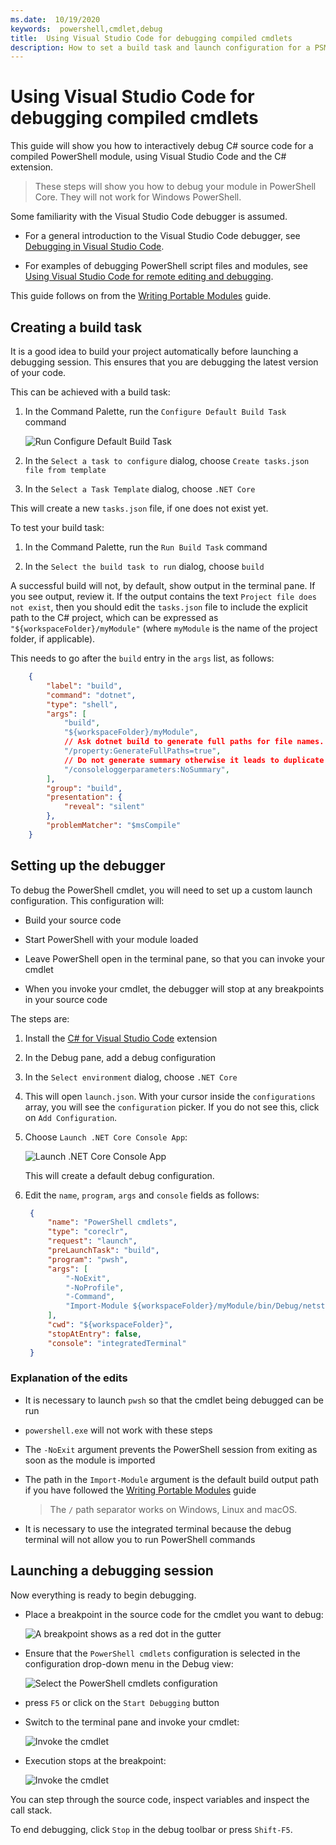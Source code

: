 ```yaml
---
ms.date:  10/19/2020
keywords:  powershell,cmdlet,debug
title:  Using Visual Studio Code for debugging compiled cmdlets
description: How to set a build task and launch configuration for a PSModule project in .NET Core
---
```

# Using Visual Studio Code for debugging compiled cmdlets

This guide will show you how to interactively debug C# source code for a compiled PowerShell module,
using Visual Studio Code and the C# extension.

> These steps will show you how to debug your module in PowerShell Core. They will not work for
Windows PowerShell.

Some familiarity with the Visual Studio Code debugger is assumed.

- For a general introduction to the Visual Studio Code debugger, see [Debugging in Visual Studio Code][].

- For examples of debugging PowerShell script files and modules, see [Using Visual Studio Code for remote editing and debugging][].

This guide follows on from the [Writing Portable Modules][] guide.

## Creating a build task

It is a good idea to build your project automatically before launching a debugging session. This
ensures that you are debugging the latest version of your code.

This can be achieved with a build task:

1. In the Command Palette, run the `Configure Default Build Task` command

   ![Run Configure Default Build Task](media/using-vscode-for-debugging-compiled-cmdlets/configure-default-build-task.png)

2. In the `Select a task to configure` dialog, choose `Create tasks.json file from template`

3. In the `Select a Task Template` dialog, choose `.NET Core`

This will create a new `tasks.json` file, if one does not exist yet.

To test your build task:

1. In the Command Palette, run the `Run Build Task` command

2. In the `Select the build task to run` dialog, choose `build`

A successful build will not, by default, show output in the terminal pane. If you see output, review
it. If the output contains the text `Project file does not exist`, then you should edit the
`tasks.json` file to include the explicit path to the C# project, which can be expressed as
`"${workspaceFolder}/myModule"` (where `myModule` is the name of the project folder, if applicable).

This needs to go after the `build` entry in the `args` list, as follows:

```json
    {
        "label": "build",
        "command": "dotnet",
        "type": "shell",
        "args": [
            "build",
            "${workspaceFolder}/myModule",
            // Ask dotnet build to generate full paths for file names.
            "/property:GenerateFullPaths=true",
            // Do not generate summary otherwise it leads to duplicate errors in Problems panel
            "/consoleloggerparameters:NoSummary",
        ],
        "group": "build",
        "presentation": {
            "reveal": "silent"
        },
        "problemMatcher": "$msCompile"
    }
```

## Setting up the debugger

To debug the PowerShell cmdlet, you will need to set up a custom launch configuration. This
configuration will:

- Build your source code

- Start PowerShell with your module loaded

- Leave PowerShell open in the terminal pane, so that you can invoke your cmdlet

- When you invoke your cmdlet, the debugger will stop at any breakpoints in your source code

The steps are:

1. Install the [C# for Visual Studio Code][] extension

2. In the Debug pane, add a debug configuration

3. In the `Select environment` dialog, choose `.NET Core`

4. This will open `launch.json`. With your cursor inside the `configurations` array, you will see the
`configuration` picker. If you do not see this, click on `Add Configuration`.

5. Choose `Launch .NET Core Console App`:

   ![Launch .NET Core Console App](media/using-vscode-for-debugging-compiled-cmdlets/add-configuration-dialog.png)

   This will create a default debug configuration.

6. Edit the `name`, `program`, `args` and `console` fields as follows:

   ```json
    {
        "name": "PowerShell cmdlets",
        "type": "coreclr",
        "request": "launch",
        "preLaunchTask": "build",
        "program": "pwsh",
        "args": [
            "-NoExit",
            "-NoProfile",
            "-Command",
            "Import-Module ${workspaceFolder}/myModule/bin/Debug/netstandard2.0/myModule.dll",
        ],
        "cwd": "${workspaceFolder}",
        "stopAtEntry": false,
        "console": "integratedTerminal"
    }
   ```

### Explanation of the edits

- It is necessary to launch `pwsh` so that the cmdlet being debugged can be run

- `powershell.exe` will not work with these steps

- The `-NoExit` argument prevents the PowerShell session from exiting as soon as the module is
imported

- The path in the `Import-Module` argument is the default build output path if you have followed the
[Writing Portable Modules][] guide

  > The `/` path separator works on Windows, Linux and macOS.

- It is necessary to use the integrated terminal because the debug terminal will not allow you to
run PowerShell commands

## Launching a debugging session

Now everything is ready to begin debugging.

- Place a breakpoint in the source code for the cmdlet you want to debug:

  ![A breakpoint shows as a red dot in the gutter](media/using-vscode-for-debugging-compiled-cmdlets/set-breakpoint.png)

- Ensure that the `PowerShell cmdlets` configuration is selected in the configuration drop-down menu
in the Debug view:

  ![Select the PowerShell cmdlets configuration](media/using-vscode-for-debugging-compiled-cmdlets/select-launch-configuration.png)

- press `F5` or click on the `Start Debugging` button

- Switch to the terminal pane and invoke your cmdlet:

  ![Invoke the cmdlet](media/using-vscode-for-debugging-compiled-cmdlets/invoke-the-cmdlet.png)

- Execution stops at the breakpoint:

  ![Invoke the cmdlet](media/using-vscode-for-debugging-compiled-cmdlets/stopped-at-breakpoint.png)

You can step through the source code, inspect variables and inspect the call stack.

To end debugging, click `Stop` in the debug toolbar or press `Shift-F5`.

<!-- reference links -->
[Debugging in Visual Studio Code]: https://code.visualstudio.com/docs/editor/debugging
[Using Visual Studio Code for remote editing and debugging]: using-vscode-for-remote-editing-and-debugging
[Writing Portable Modules]: /powershell/scripting/dev-cross-plat/writing-portable-modules
[C# for Visual Studio Code]: https://marketplace.visualstudio.com/items?itemName=ms-dotnettools.csharp
